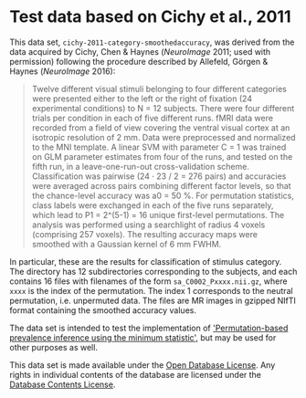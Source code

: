 # Test data based on Cichy et al., 2011

This data set, `cichy-2011-category-smoothedaccuracy`,  was
derived from the data acquired by Cichy, Chen & Haynes (*NeuroImage*
2011; used with permission) following the procedure described by
Allefeld, Görgen & Haynes (*NeuroImage* 2016):

> Twelve different visual stimuli belonging to four different categories
> were presented either to the left or the right of fixation (24
> experimental conditions) to N = 12 subjects. There were four different
> trials per condition in each of five different runs. fMRI data were
> recorded from a field of view covering the ventral visual cortex at an
> isotropic resolution of 2 mm. Data were preprocessed and normalized to
> the MNI template. A linear SVM with parameter C = 1 was trained on GLM
> parameter estimates from four of the runs, and tested on the fifth
> run, in a leave-one-run-out cross-validation scheme. Classification
> was pairwise (24 · 23 / 2 = 276 pairs) and accuracies were averaged
> across pairs combining different factor levels, so that the
> chance-level accuracy was a0 = 50 %. For permutation statistics, class
> labels were exchanged in each of the five runs separately, which lead
> to P1 = 2^(5-1) = 16 unique first-level permutations. The analysis
> was performed using a searchlight of radius 4 voxels (comprising 257
> voxels). The resulting accuracy maps were smoothed with a Gaussian
> kernel of 6 mm FWHM.

In particular, these are the results for classification of stimulus
category. The directory has 12 subdirectories corresponding to the
subjects, and each contains 16 files with filenames of the form
`sa_C0002_Pxxxx.nii.gz`, where `xxxx` is the index of the permutation.
The index 1 corresponds to the neutral permutation, i.e. unpermuted
data. The files are MR images in gzipped NIfTI format containing the
smoothed accuracy values.

The data set is intended to test the implementation
of ['Permutation-based prevalence inference using the minimum
statistic'](https://github.com/allefeld/prevalence-permutation),
but may be used for other purposes as well.

This data set is made available under the [Open Database
License](http://opendatacommons.org/licenses/odbl/1.0/). Any rights in
individual contents of the database are licensed under the [Database
Contents License](http://opendatacommons.org/licenses/dbcl/1.0/).

